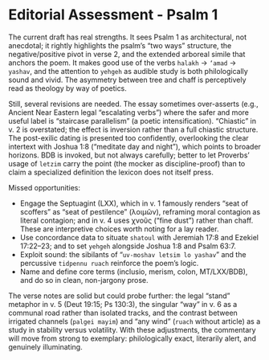 # Editorial Assessment - Psalm 1

The current draft has real strengths. It sees Psalm 1 as architectural, not anecdotal; it rightly highlights the psalm’s “two ways” structure, the negative/positive pivot in verse 2, and the extended arboreal simile that anchors the poem. It makes good use of the verbs `halakh` → `‘amad` → `yashav`, and the attention to `yehgeh` as audible study is both philologically sound and vivid. The asymmetry between tree and chaff is perceptively read as theology by way of poetics.

Still, several revisions are needed. The essay sometimes over-asserts (e.g., Ancient Near Eastern legal “escalating verbs”) where the safer and more useful label is “staircase parallelism” (a poetic intensification). “Chiastic” in v. 2 is overstated; the effect is inversion rather than a full chiastic structure. The post-exilic dating is presented too confidently, overlooking the clear intertext with Joshua 1:8 (“meditate day and night”), which points to broader horizons. BDB is invoked, but not always carefully; better to let Proverbs’ usage of `letzim` carry the point (the mocker as discipline-proof) than to claim a specialized definition the lexicon does not itself press. 

Missed opportunities: 
- Engage the Septuagint (LXX), which in v. 1 famously renders “seat of scoffers” as “seat of pestilence” (λοιμῶν), reframing moral contagion as literal contagion; and in v. 4 uses χνοῦς (“fine dust”) rather than chaff. These are interpretive choices worth noting for a lay reader. 
- Use concordance data to situate `shatoul` with Jeremiah 17:8 and Ezekiel 17:22–23; and to set `yehgeh` alongside Joshua 1:8 and Psalm 63:7.
- Exploit sound: the sibilants of “`uv-moshav letsim lo yashav`” and the percussive `tidpennu ruach` reinforce the poem’s logic.
- Name and define core terms (inclusio, merism, colon, MT/LXX/BDB), and do so in clean, non-jargony prose.

The verse notes are solid but could probe further: the legal “stand” metaphor in v. 5 (Deut 19:15; Ps 130:3), the singular “way” in v. 6 as a communal road rather than isolated tracks, and the contrast between irrigated channels (`palgei mayim`) and “any wind” (`ruach` without article) as a study in stability versus volatility. With these adjustments, the commentary will move from strong to exemplary: philologically exact, literarily alert, and genuinely illuminating.